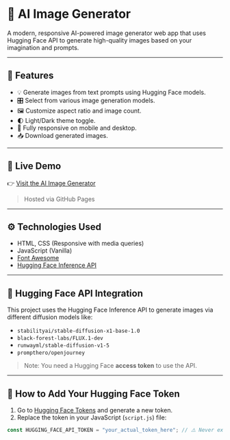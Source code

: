# 🎨 AI Image Generator

A modern, responsive AI-powered image generator web app that uses Hugging Face API to generate high-quality images based on your imagination and prompts.

---

## 🚀 Features

- 💡 Generate images from text prompts using Hugging Face models.
- 🎛️ Select from various image generation models.
- 🖼️ Customize aspect ratio and image count.
- 🌓 Light/Dark theme toggle.
- 📱 Fully responsive on mobile and desktop.
- 📥 Download generated images.

---

## 🔗 Live Demo

👉 [Visit the AI Image Generator](https://adarshabhishek.github.io/AI-Image-Generator/)

> Hosted via GitHub Pages

---

## ⚙️ Technologies Used

- HTML, CSS (Responsive with media queries)
- JavaScript (Vanilla)
- [Font Awesome](https://fontawesome.com/)
- [Hugging Face Inference API](https://huggingface.co/inference-api)

---

## 🧠 Hugging Face API Integration

This project uses the Hugging Face Inference API to generate images via different diffusion models like:

- `stabilityai/stable-diffusion-x1-base-1.0`
- `black-forest-labs/FLUX.1-dev`
- `runwayml/stable-diffusion-v1-5`
- `prompthero/openjourney`

> Note: You need a Hugging Face **access token** to use the API.

---

## 🔐 How to Add Your Hugging Face Token

1. Go to [Hugging Face Tokens](https://huggingface.co/settings/tokens) and generate a new token.
2. Replace the token in your JavaScript (`script.js`) file:

```js
const HUGGING_FACE_API_TOKEN = "your_actual_token_here"; // ⚠️ Never expose in public repos
